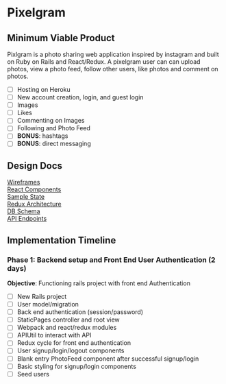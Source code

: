 # Pixelgram

## Minimum Viable Product

Pixlgram is a photo sharing web application inspired by instagram and built on Ruby on Rails and React/Redux. A pixelgram user can can upload photos, view a photo feed, follow other users, like photos and comment on photos.

- [ ] Hosting on Heroku
- [ ] New account creation, login, and guest login
- [ ] Images
- [ ] Likes
- [ ] Commenting on Images
- [ ] Following and Photo Feed
- [ ] **BONUS**: hashtags
- [ ] **BONUS**: direct messaging

## Design Docs
[Wireframes](./wireframes)  
[React Components](./component-heirarchy.md)  
[Sample State](./sample-state.md)  
[Redux Architecture](./redux-structure.md)  
[DB Schema](./schema.md)  
[API Endpoints](./api-endpoints.md)  

## Implementation Timeline

### Phase 1: Backend setup and Front End User Authentication (2 days)

**Objective**: Functioning rails project with front end Authentication
- [ ] New Rails project
- [ ] User model/migration
- [ ] Back end authentication (session/password)
- [ ] StaticPages controller and root view
- [ ] Webpack and react/redux modules
- [ ] APIUtil to interact with API
- [ ] Redux cycle for front end authentication
- [ ] User signup/login/logout components
- [ ] Blank entry PhotoFeed component after successful signup/login
- [ ] Basic styling for signup/login components
- [ ] Seed users

 <!-- ### Phase 2: -->
